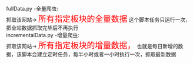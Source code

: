 fullData.py -全量爬虫:
<br> 
抓取该网站->
<span style="color:red;font-size:22px;">所有指定板块的全量数据</span>
这个脚本任务只运行一次，把全站数据抓取完毕后不再执行
<br> 
incrementalData.py -增量爬虫:
<br> 
抓取该网站->
<span style="color:red;font-size:22px;">所有指定板块的增量数据，</span>
也就是每日新增的数据，该脚本会建立定时任务，每半小时或者一小时执行一次，抓取最新数据
